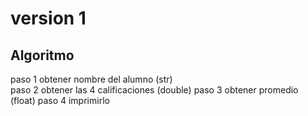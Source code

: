 # version 1 
## Algoritmo

  paso 1 obtener nombre del alumno  (str)  
  paso 2 obtener las 4 calificaciones (double)
  paso 3 obtener promedio (float)
  paso 4 imprimirlo  

